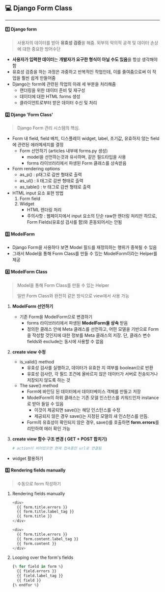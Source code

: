 ## 💻 Django Form Class

---



#### 1️⃣  Django form

> 사용자의 데이터를 받아 **유효성 검증**을 해줌. 외부의 악의적 공격 및 데이터 손상에 대한 중요한 방어수단

- **사용자가 입력한 데이터**는 **개발자가 요구한 형식이 아닐 수도 있음**을 항상 생각해야함
- 유효성 검증을 하는 과정은 과중하고 반복적인 작업인데, 이를 줄여줌으로써 이 작업을 훨씬 쉽게 만들어줌
- Django는 form에 관련된 작업의 아래 세 부분을 처리해줌
  - 랜더링을 위한 데이터 준비 및 재구성
  - 데이터에 대한 HTML forms 생성
  - 클라이언트로부터 받은 데이터 수신 및 처리



#### 2️⃣ Django 'Form Class'

> Django Form 관리 시스템의 핵심.

- Form 내 field, field 배치, 디스플레이 widget, label, 초기값, 유효하지 않는 field에 관련된 에러메세지를 결정
  - Form 선언하기 (articles 내부에 forms.py 생성)
    - model을 선언하는것과 유사하며, 같은 필드타입을 사용
    - forms 라이브러리에서 파생된 Form 클래스를 상속받음
- Form rendering options
  - as_p() : p태그로 감싼 형태로 출력
  - as_ul() : li 태그로 감싼 형태로 출력
  - as_table() : tr 태그로 감싼 형태로 출력
- HTML input 요소 표현 방법
  1. Form field
  2. Widget
     - HTML 렌더링 처리
     - 주의사항 : 웹페이지에서 input 요소의 단순 raw한 렌더링 처리만 하므로, Form Fields(유효성 검사를 함)와 혼동되어서는 안됨



#### 3️⃣ ModelForm

- Django Form을 사용하다 보면 Model 필드를 재정의하는 행위가 중복될 수 있음
- 그래서 Model을 통해 Form Class를 만들 수 있는 ModelForm이라는 Helper를 제공



#### 4️⃣ ModelForm Class

> Model을 통해 Form  Class를 만들 수 있는 Helper
>
> 일반 Form Class와 완전히 같은 방식으로 view에서 사용 가능



1. **ModelForm 선언하기**
   - 기존 Form을 ModelForm으로 변경하기
     - forms 라이브러리에서 파생된 **ModelForm을 상속** 받음
     - 정의한 클래스 안에 Meta 클래스를 선언하고, 어떤 모델을 기반으로 Form을 작성할 것인지에 대한 정보를 Meta 클래스의 저장. 단, 클래스 변수 fields와 exclude는 동시에 사용할 수 없음
   
2. **create view 수정**
   - is_valid() method
     - 유효성 검사를 실행하고, 데이터가 유효한 지 여부를 boolean으로 반환
     - 유효성 검사란, 각 필드 조건에 올바르지 않은 데이터가 서버로 전송되거나 저장되지 않도록 하는 것
   - The save() method
     - Form에 바인딩 된 데이터에서 데이터베이스 객체를 만들고 저장
     - ModelForm의 하위 클래스는 기존 모델 인스턴스를 키워드인자 instance로 받아 들일 수 있음
       - 이것이 제공되면 save()는 해당 인스턴스를 수정
       - 제공되지 않은 경우 save()는 지정된 모델의 새 인스턴스를 만듬.
     - Form의 유효성이 확인되지 않은 경우, save()를 호출하면 **form.errors**를 리턴하여 에러 확인 가능
   
3. **create view 함수 구조 변경 ( GET + POST 합치기)**
   
   ```python
   # action이 비어있으면 현재 접속중인 url로 연결됨
   ```



- widget 활용하기



#### 5️⃣ Rendering fields manually

> 수동으로 form 작성하기



1. Rendering fields manually

   ```python
   <div>
     {{ form.title.errors }}
     {{ form.title.label_tag }}
     {{ form.title }}
   </div>
   
   <div>
     {{ form.title.errors }}
     {{ form.content.label_tag }}
     {{ form.content }}
   </div>
   ```

2. Looping over the form's fields

   ```python
   {% for field in form %}
     {{ field.errors }}
     {{ field.label_tag }}
     {{ field }}
   {% endfor %}
   ```

   
